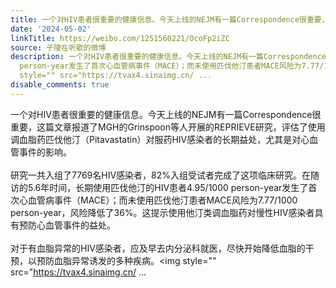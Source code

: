 ```yaml
---
title: 一个对HIV患者很重要的健康信息。今天上线的NEJM有一篇Correspondence很重要，这篇文章报道了MGH的Grinspoon等人开展的REPRIEVE研究，评估了使用调血脂药匹伐他...
date: '2024-05-02'
linkTitle: https://weibo.com/1251560221/OcoFp2iZC
source: 子陵在听歌的微博
description: 一个对HIV患者很重要的健康信息。今天上线的NEJM有一篇Correspondence很重要，这篇文章报道了MGH的Grinspoon等人开展的REPRIEVE研究，评估了使用调血脂药匹伐他汀（Pitavastatin）对服药HIV感染者的长期益处，尤其是对心血管事件的影响。<br><br>研究一共入组了7769名HIV感染者，82%入组受试者完成了这项临床研究。在随访的5.6年时间，长期使用匹伐他汀的HIV患者4.95/1000
  person-year发生了首次心血管病事件（MACE）；而未使用匹伐他汀患者MACE风险为7.77/1000 person-year，风险降低了36%。这提示使用他汀类调血脂药对慢性HIV感染者具有预防心血管事件的益处。<br><br>对于有血脂异常的HIV感染者，应及早去内分泌科就医，尽快开始降低血脂的干预，以预防血脂异常诱发的多种疾病。<img
  style="" src="https://tvax4.sinaimg.cn/ ...
disable_comments: true
---
```

一个对HIV患者很重要的健康信息。今天上线的NEJM有一篇Correspondence很重要，这篇文章报道了MGH的Grinspoon等人开展的REPRIEVE研究，评估了使用调血脂药匹伐他汀（Pitavastatin）对服药HIV感染者的长期益处，尤其是对心血管事件的影响。<br><br>研究一共入组了7769名HIV感染者，82%入组受试者完成了这项临床研究。在随访的5.6年时间，长期使用匹伐他汀的HIV患者4.95/1000 person-year发生了首次心血管病事件（MACE）；而未使用匹伐他汀患者MACE风险为7.77/1000 person-year，风险降低了36%。这提示使用他汀类调血脂药对慢性HIV感染者具有预防心血管事件的益处。<br><br>对于有血脂异常的HIV感染者，应及早去内分泌科就医，尽快开始降低血脂的干预，以预防血脂异常诱发的多种疾病。<img style="" src="https://tvax4.sinaimg.cn/ ...